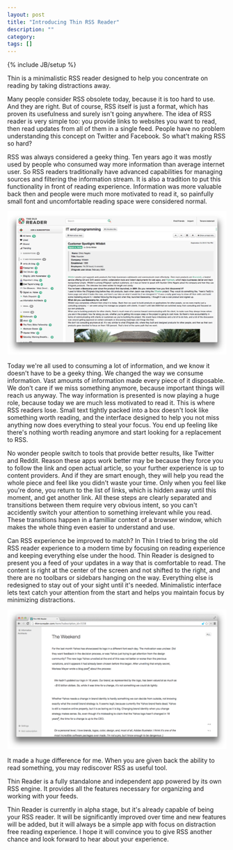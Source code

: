 ```yaml
---
layout: post
title: "Introducing Thin RSS Reader"
description: ""
category: 
tags: []
---
```

{% include JB/setup %} 

Thin is a minimalistic RSS reader designed to help you concentrate on reading by taking distractions away.

Many people consider RSS obsolete today, because it is too hard to use. And they are right. But of course, RSS itself is just a format, which has proven its usefulness and surely isn't going anywhere. The idea of RSS reader is very simple too: you provide links to websites you want to read, then read updates from all of them in a single feed. People have no problem understanding this concept on Twitter and Facebook. So what't making RSS so hard?

RSS was always considered a geeky thing. Ten years ago it was mostly used by people who consumed way more information than average internet user. So RSS readers traditionally have advanced capabilities for managing sources and filtering the information stream. It is also a tradition to put this functionality in front of reading experience. Information was more valuable back then and people were much more motivated to read it, so painfully small font and uncomfortable reading space were considered normal.

![TheOldReader](/assets/theoldreader.png)

Today we're all used to consuming a lot of information, and we know it doesn't have to be a geeky thing. We changed the way we consume information. Vast amounts of information made every piece of it disposable. We don't care if we miss something anymore, because important things will reach us anyway. The way information is presented is now playing a huge role, because today we are much less motivated to read it. This is where RSS readers lose. Small text tightly packed into a box doesn't look like something worth reading, and the interface designed to help you not miss anything now does everything to steal your focus. You end up feeling like there's nothing worth reading anymore and start looking for a replacement to RSS.

No wonder people switch to tools that provide better results, like Twitter and Reddit. Reason these apps work better may be because they force you to follow the link and open actual article, so your further experience is up to content providers. And if they are smart enough, they will help you read the whole piece and feel like you didn't waste your time. Only when you feel like you're done, you return to the list of links, which is hidden away until this moment, and get another link. All these steps are clearly separated and transitions between them require very obvious intent, so you can't accidently switch your attention to something irrelevant while you read. These transitions happen in a familliar context of a browser window, which makes the whole thing even easier to understand and use.

Can RSS experience be improved to match? In Thin I tried to bring the old RSS reader experience to a modern time by focusing on reading experience and keeping everything else under the hood. Thin Reader is designed to present you a feed of your updates in a way that is comfortable to read. The content is right at the center of the screen and not shifted to the right, and there are no toolbars or sidebars hanging on the way. Everything else is redesigned to stay out of your sight until it's needed. Minimalistic interface lets text catch your attention from the start and helps you maintain focus by minimizing distractions.

![Thin RSS Reader](/assets/thinrssreader.png)

It made a huge difference for me. When you are given back the ability to read something, you may rediscover RSS as useful tool.

Thin Reader is a fully standalone and independent app powered by its own RSS engine. It provides all the features necessary for organizing and working with your feeds.

Thin Reader is currently in alpha stage, but it's already capable of being your RSS reader. It will be significantly improved over time and new features will be added, but it will always be a simple app with focus on distraction free reading experience. I hope it will convince you to give RSS another chance and look forward to hear about your experience.
